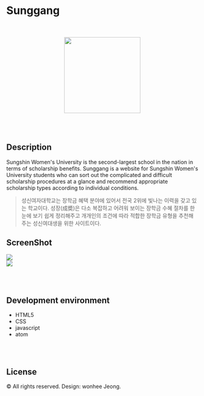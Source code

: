 # Sunggang 

<p align="center">
<br><br>
<img width =200 src = "https://user-images.githubusercontent.com/28107452/48790821-8a0ca680-ed33-11e8-9a04-a389b080b3ae.png">
</p>
<br><br>

Description
---------------


Sungshin Women's University is the second-largest school in the nation in terms of scholarship benefits. Sunggang is a website for Sungshin Women's University students who can sort out the complicated and difficult scholarship procedures at a glance and recommend appropriate scholarship types according to individual conditions.
<br/>
>성신여자대학교는 장학금 혜택 분야에 있어서 전국 2위에 빛나는 이력을 갖고 있는 학교이다. 성장(成奬)은 다소 복잡하고 어려워 보이는 장학금 수혜 절차를 한 눈에 보기 쉽게 정리해주고 개개인의 조건에 따라 적합한 장학금 유형을 추천해주는 성신여대생을 위한 사이트이다.

ScreenShot
------------

<img src ="https://user-images.githubusercontent.com/28107452/48785527-35176300-ed28-11e8-9e92-8eef9231450f.png"/>
<br>
<img src ="https://user-images.githubusercontent.com/28107452/48791052-22a32680-ed34-11e8-978c-76110bc5c7b4.png"/>

<br><br>


Development environment
------------------------

+ HTML5 
+ CSS
+ javascript
+ atom

<br><br>

License
------------
© All rights reserved. Design: wonhee Jeong.
